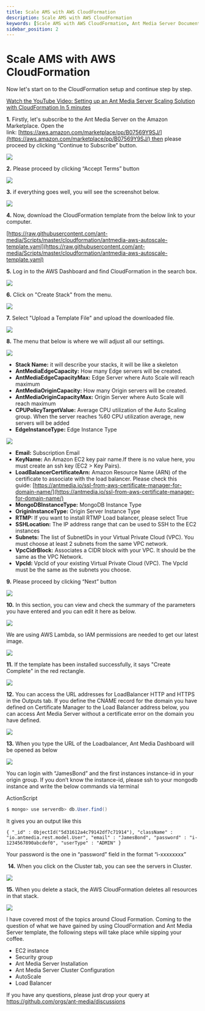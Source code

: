 ```yaml
---
title: Scale AMS with AWS CloudFormation 
description: Scale AMS with AWS CloudFormation
keywords: [Scale AMS with AWS CloudFormation, Ant Media Server Documentation, Ant Media Server Tutorials]
sidebar_position: 2
---
```


# Scale AMS with AWS CloudFormation

Now let's start on to the CloudFormation setup and continue step by step.

[Watch the YouTube Video: Setting up an Ant Media Server Scaling Solution with CloudFormation In 5 minutes](https://www.youtube.com/watch?v=y7bP0u0jQRQ)

**1.** Firstly, let's subscribe to the Ant Media Server on the Amazon Marketplace. Open the link: [https://aws.amazon.com/marketplace/pp/B07569Y9SJ/](https://aws.amazon.com/marketplace/pp/B07569Y9SJ/) then please proceed by clicking “Continue to Subscribe” button.

![](@site/static/img/cloudformation-marketplace-1.png)

**2.** Please proceed by clicking “Accept Terms” button

![](@site/static/img/cloudformation-marketplace-2.png)

**3.** if everything goes well, you will see the screenshot below.

![](@site/static/img/cloudformation-marketplace-3.png)

**4.** Now, download the CloudFormation template from the below link to your computer.

[https://raw.githubusercontent.com/ant-media/Scripts/master/cloudformation/antmedia-aws-autoscale-template.yaml](https://raw.githubusercontent.com/ant-media/Scripts/master/cloudformation/antmedia-aws-autoscale-template.yaml)

**5.** Log in to the AWS Dashboard and find CloudFormation in the search box.

![](@site/static/img/AntMedia-CloudFormation-1.png)

**6.** Click on "Create Stack" from the menu.

![](@site/static/img/AntMedia-CloudFormation-2.png)

**7.** Select "Upload a Template File" and upload the downloaded file.

![](@site/static/img/AntMedia-CloudFormation-3.png)

**8.** The menu that below is where we will adjust all our settings.

![](@site/static/img/AntMedia-CloudFormation-4.png)

-   **Stack Name:** it will describe your stacks, it will be like a skeleton
-   **AntMediaEdgeCapacity:** How many Edge servers will be created.
-   **AntMediaEdgeCapacityMax:** Edge Server where Auto Scale will reach maximum
-   **AntMediaOriginCapacity:** How many Origin servers will be created.
-   **AntMediaOriginCapacityMax:** Origin Server where Auto Scale will reach maximum
-   **CPUPolicyTargetValue:** Average CPU utilization of the Auto Scaling group. When the server reaches %60 CPU utilization average, new servers will be added
-   **EdgeInstanceType:** Edge Instance Type

![](@site/static/img/AntMedia-CloudFormation-4-1.png)

-   **Email:** Subscription Email
-   **KeyName:** An Amazon EC2 key pair name.If there is no value here, you must create an ssh key (EC2 > Key Pairs).
-   **LoadBalancerCertificateArn:** Amazon Resource Name (ARN) of the certificate to associate with the load balancer. Please check this guide: [https://antmedia.io/ssl-from-aws-certificate-manager-for-domain-name/](https://antmedia.io/ssl-from-aws-certificate-manager-for-domain-name/)
-   **MongoDBInstanceType:** MongoDB Instance Type
-   **OriginInstanceType:** Origin Server Instance Type
-   **RTMP:** If you want to install RTMP Load balancer, please select True
-   **SSHLocation:** The IP address range that can be used to SSH to the EC2 instances
-   **Subnets:** The list of SubnetIDs in your Virtual Private Cloud (VPC). You must choose at least 2 subnets from the same VPC network.
-   **VpcCidrBlock:** Associates a CIDR block with your VPC. It should be the same as the VPC Network.
-   **VpcId:** VpcId of your existing Virtual Private Cloud (VPC). The VpcId must be the same as the subnets you choose.

**9.** Please proceed by clicking “Next” button

![](@site/static/img/AntMedia-CloudFormation-5.png)

**10.** In this section, you can view and check the summary of the parameters you have entered and you can edit it here as below.

![](@site/static/img/AntMedia-CloudFormation-6.png)

We are using AWS Lambda, so IAM permissions are needed to get our latest image.

![](@site/static/img/AntMedia-CloudFormation-6-1.png)

**11.** If the template has been installed successfully, it says "Create Complete" in the red rectangle.

![](@site/static/img/AntMedia-CloudFormation-7.png)

**12.** You can access the URL addresses for LoadBalancer HTTP and HTTPS in the Outputs tab. If you define the CNAME record for the domain you have defined on Certificate Manager to the Load Balancer address below, you can access Ant Media Server without a certificate error on the domain you have defined.

![](@site/static/img/AntMedia-CloudFormation-8.png)

**13.** When you type the URL of the Loadbalancer, Ant Media Dashboard will be opened as below

![](@site/static/img/antmedia-login.png)

You can login with “JamesBond” and the first instances instance-id in your origin group. If you don’t know the instance-id, please ssh to your mongodb instance and write the below commands via terminal

ActionScript

```actionscript
$ mongo> use serverdb> db.User.find()
```

It gives you an output like this

`{ "_id" : ObjectId("5d31612a4c79142df7c71914"), "className" : "io.antmedia.rest.model.User", "email" : "JamesBond", "password" : "i-1234567890abcdef0", "userType" : "ADMIN" }`

Your password is the one in “password” field in the format “i-xxxxxxxx”

 **14.** When you click on the Cluster tab, you can see the servers in Cluster.

![](@site/static/img/AntMedia-CloudFormation-9.png)

**15.** When you delete a stack, the AWS CloudFormation deletes all resources in that stack.

![](@site/static/img/AntMedia-CloudFormation-10(1).png)

I have covered most of the topics around Cloud Formation. Coming to the question of what we have gained by using CloudFormation and Ant Media Server template, the following steps will take place while sipping your coffee.

-   EC2 instance
-   Security group
-   Ant Media Server Installation
-   Ant Media Server Cluster Configuration
-   AutoScale
-   Load Balancer

If you have any questions, please just drop your query at https://github.com/orgs/ant-media/discussions